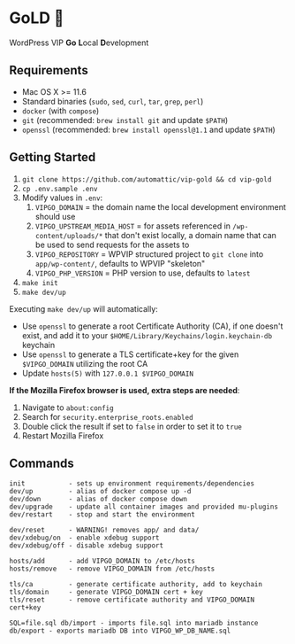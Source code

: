 # GoLD 💛

WordPress VIP **Go** **L**ocal **D**evelopment

## Requirements

* Mac OS X >= 11.6
* Standard binaries (`sudo`, `sed`, `curl`, `tar`, `grep`, `perl`)
* `docker` (with `compose`)
* `git` (recommended: `brew install git` and update `$PATH`)
* `openssl` (recommended: `brew install openssl@1.1` and update `$PATH`)

## Getting Started

1. `git clone https://github.com/automattic/vip-gold && cd vip-gold`
2. `cp .env.sample .env`
3. Modify values in `.env`:
    1. `VIPGO_DOMAIN` = the domain name the local development environment should use
    2. `VIPGO_UPSTREAM_MEDIA_HOST` = for assets referenced in `/wp-content/uploads/*` that don't exist locally, a domain name that can be used to send requests for the assets to
    3. `VIPGO_REPOSITORY` = WPVIP structured project to `git clone` into `app/wp-content/`, defaults to WPVIP "skeleton"
    4. `VIPGO_PHP_VERSION` = PHP version to use, defaults to `latest`
4. `make init`
5. `make dev/up`

Executing `make dev/up` will automatically:
* Use `openssl` to generate a root Certificate Authority (CA), if one doesn't exist, and add it to your `$HOME/Library/Keychains/login.keychain-db` keychain
* Use `openssl` to generate a TLS certificate+key for the given `$VIPGO_DOMAIN` utilizing the root CA
* Update `hosts(5)` with `127.0.0.1 $VIPGO_DOMAIN`

**If the Mozilla Firefox browser is used, extra steps are needed**:
1. Navigate to `about:config`
2. Search for `security.enterprise_roots.enabled`
3. Double click the result if set to `false` in order to set it to `true`
4. Restart Mozilla Firefox

## Commands

```
init           - sets up environment requirements/dependencies
dev/up         - alias of docker compose up -d
dev/down       - alias of docker compose down
dev/upgrade    - update all container images and provided mu-plugins
dev/restart    - stop and start the environment

dev/reset      - WARNING! removes app/ and data/
dev/xdebug/on  - enable xdebug support
dev/xdebug/off - disable xdebug support

hosts/add      - add VIPGO_DOMAIN to /etc/hosts
hosts/remove   - remove VIPGO_DOMAIN from /etc/hosts

tls/ca         - generate certificate authority, add to keychain
tls/domain     - generate VIPGO_DOMAIN cert + key
tls/reset      - remove certificate authority and VIPGO_DOMAIN cert+key

SQL=file.sql db/import - imports file.sql into mariadb instance
db/export - exports mariadb DB into VIPGO_WP_DB_NAME.sql
```
